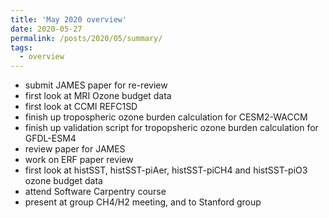 ```yaml
---
title: 'May 2020 overview'
date: 2020-05-27
permalink: /posts/2020/05/summary/
tags:
  - overview
---
```


- submit JAMES paper for re-review
- first look at MRI Ozone budget data
- first look at CCMI REFC1SD 
- finish up tropospheric ozone burden calculation for CESM2-WACCM
- finish up validation script for tropopsheric ozone burden calculation for GFDL-ESM4 
- review paper for JAMES
- work on ERF paper review
- first look at histSST, histSST-piAer, histSST-piCH4 and histSST-piO3 ozone budget data
- attend Software Carpentry course
- present at group CH4/H2 meeting, and to Stanford group